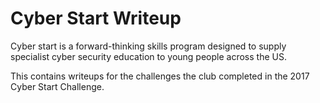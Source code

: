 # Cyber Start Writeup

Cyber start is a forward-thinking skills program designed to supply specialist cyber security education to young people across the US.

This contains writeups for the challenges the club completed in the 2017 Cyber Start Challenge.
